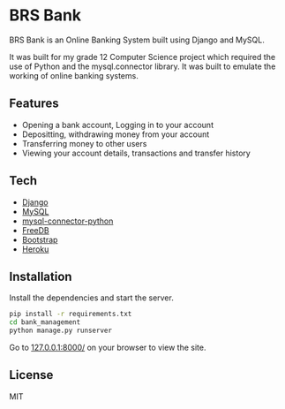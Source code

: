 # BRS Bank

BRS Bank is an Online Banking System built using Django and MySQL.

It was built for my grade 12 Computer Science project which required the use of Python and  the mysql.connector library. It was built to emulate the working of online banking systems.  

## Features

- Opening a bank account, Logging in to your account
- Depositting, withdrawing money from your account
- Transferring money to other users
- Viewing your account details, transactions and transfer history


## Tech


- [Django](https://www.djangoproject.com/)
- [MySQL](https://www.mysql.com/)
- [mysql-connector-python](https://pypi.org/project/mysql-connector-python/)
- [FreeDB](https://freedb.tech/)
- [Bootstrap](https://getbootstrap.com/)
- [Heroku](https://heroku.com)


## Installation

Install the dependencies and start the server.

```sh
pip install -r requirements.txt
cd bank_management
python manage.py runserver
```

Go to [127.0.0.1:8000/](http://127.0.0.1:8000/) on your browser to view the site.

## License

MIT

